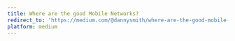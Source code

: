 ```yaml
---
title: Where are the good Mobile Networks?
redirect_to: 'https://medium.com/@dannysmith/where-are-the-good-mobile-networks-268aed39813f'
platform: medium
---
```

